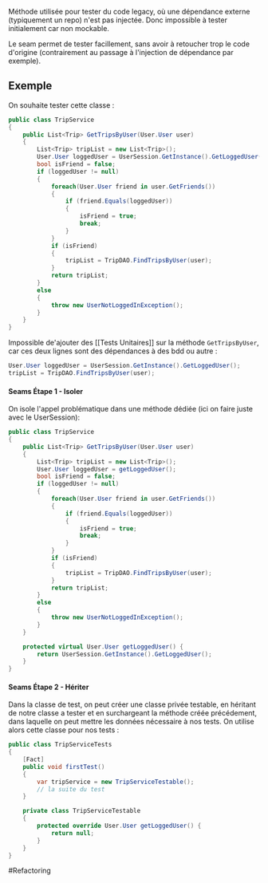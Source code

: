 Méthode utilisée pour tester du code legacy, où une dépendance externe (typiquement un repo) n'est pas injectée. Donc impossible à tester initialement car non mockable.

Le seam permet de tester facillement, sans avoir à retoucher trop le code d'origine (contrairement au passage à l'injection de dépendance par exemple).

## Exemple
On souhaite tester cette classe :

```C#
public class TripService
{
	public List<Trip> GetTripsByUser(User.User user)
	{
		List<Trip> tripList = new List<Trip>();
		User.User loggedUser = UserSession.GetInstance().GetLoggedUser();
		bool isFriend = false;
		if (loggedUser != null)
		{
			foreach(User.User friend in user.GetFriends())
			{
				if (friend.Equals(loggedUser))
				{
					isFriend = true;
					break;
				}
			}
			if (isFriend)
			{
				tripList = TripDAO.FindTripsByUser(user);
			}
			return tripList;
		}
		else
		{
			throw new UserNotLoggedInException();
		}
	}
}
```

Impossible de'ajouter des [[Tests Unitaires]] sur la méthode `GetTripsByUser`, car ces deux lignes sont des dépendances à des bdd ou autre :
```C#
User.User loggedUser = UserSession.GetInstance().GetLoggedUser();
tripList = TripDAO.FindTripsByUser(user);
```

#### Seams Étape 1 - Isoler
On isole l'appel problématique dans une méthode dédiée (ici on faire juste avec le UserSession):

```C#
public class TripService
{
	public List<Trip> GetTripsByUser(User.User user)
	{
		List<Trip> tripList = new List<Trip>();
		User.User loggedUser = getLoggedUser();
		bool isFriend = false;
		if (loggedUser != null)
		{
			foreach(User.User friend in user.GetFriends())
			{
				if (friend.Equals(loggedUser))
				{
					isFriend = true;
					break;
				}
			}
			if (isFriend)
			{
				tripList = TripDAO.FindTripsByUser(user);
			}
			return tripList;
		}
		else
		{
			throw new UserNotLoggedInException();
		}
	}

	protected virtual User.User getLoggedUser() {
		return UserSession.GetInstance().GetLoggedUser();
	}
}
```

#### Seams Étape 2 - Hériter
Dans la classe de test, on peut créer une classe privée testable, en héritant de notre classe a tester et en surchargeant la méthode créée précédement, dans laquelle on peut mettre les données nécessaire à nos tests. On utilise alors cette classe pour nos tests :

```C#
public class TripServiceTests
{
	[Fact]
	public void firstTest()
	{
		var tripService = new TripServiceTestable();
		// la suite du test
	}

	private class TripServiceTestable 
	{
		protected override User.User getLoggedUser() {
			return null;
		}
	}
}
```

#Refactoring 